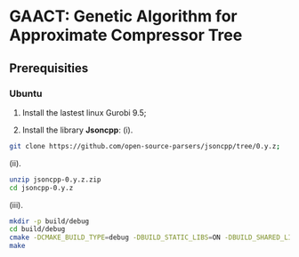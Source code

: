 # GAACT: Genetic Algorithm for Approximate Compressor Tree 
## Prerequisities

### Ubuntu

1. Install the lastest linux Gurobi 9.5;

2. Install the library **Jsoncpp**:
(i). 
```bash
git clone https://github.com/open-source-parsers/jsoncpp/tree/0.y.z;
```
(ii). 
```bash
unzip jsoncpp-0.y.z.zip
cd jsoncpp-0.y.z
```
(iii).
```bash
mkdir -p build/debug
cd build/debug
cmake -DCMAKE_BUILD_TYPE=debug -DBUILD_STATIC_LIBS=ON -DBUILD_SHARED_LIBS=ON -DARCHIVE_INSTALL_DIR=. -G "Unix Makefiles" ../..
make
```



